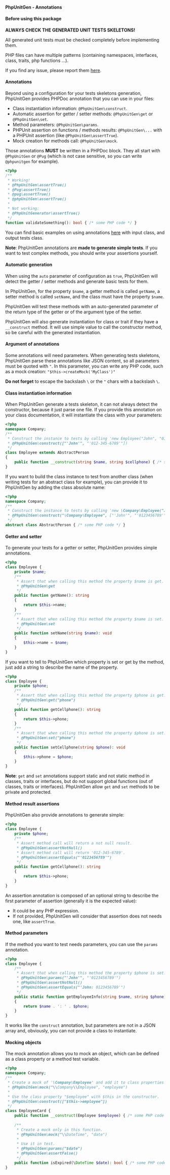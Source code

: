 #### PhpUnitGen - Annotations

#### Before using this package

__ALWAYS CHECK THE GENERATED UNIT TESTS SKELETONS!__

All generated unit tests must be checked completely before implementing them.

PHP files can have multiple patterns (containing namespaces, interfaces, class, traits, php functions ...).

If you find any issue, please report them [here](https://github.com/paul-thebaud/phpunit-generator/issues).


#### Annotations

Beyond using a configuration for your tests skeletons generation, PhpUnitGen provides
PHPDoc annotation that you can use in your files:

* Class instantiation information: `@PhpUnitGen\construct`.
* Automatic assertion for getter / setter methods: `@PhpUnitGen\get` or `@PhpUnitGen\set`.
* Method parameters: `@PhpUnitGen\params`.
* PHPUnit assertion on functions / methods results: `@PhpUnitGen\...` with a PHPUnit assertion (like `@PhpUnitGen\assertTrue`).
* Mock creation for methods call: `@PhpUnitGen\mock`.

Those annotations __MUST__ be written in a PHPDoc block.
They all start with `@PhpUnitGen` or `@Pug`
(which is not case sensitive, so you can write `@phpunitgen` for example).

```php
<?php
/**
 * Working!
 * @PhpUnitGen\assertTrue()
 * @Pug\assertTrue()
 * @pug\assertTrue()
 * @phpUnitGen\assertTrue()
 * 
 * Not working:
 * @PhpUnitGenerator\assertTrue()
 */
function validateSomething(): bool { /* some PHP code */ }
```

You can find basic examples on using annotations [here](examples) with input class, and output tests class.

__Note__: PhpUnitGen annotations are __made to generate simple tests__.
If you want to test complex methods, you should write your assertions yourself.

#### Automatic generation

When using the `auto` parameter of configuration as `true`, PhpUnitGen will
detect the getter / setter methods and generate basic tests for them.

In PhpUnitGen, for the property `$name`, a getter method is called `getName`,
a setter method is called `setName`, and the class must have the property `$name`.

PhpUnitGen will test these methods with an auto-generated parameter
of the return type of the getter or of the argument type of the setter.

PhpUnitGen will also generate instantiation for class or trait if they have a `__construct` method.
It will use simple value to call the constructor method, so be careful with the generated instantiation.

#### Argument of annotations

Some annotations will need parameters. When generating tests skeletons, PhpUnitGen parse
these annotations like JSON content, so all parameters must be quoted with `"`. In
this parameter, you can write any PHP code, such as a mock creation: `"$this->createMock('MyClass')"`

__Do not forget__ to escape the backslash `\` or the `"` chars with a backslash `\`.

#### Class instantiation information

When PhpUnitGen generate a tests skeleton, it can not always detect the constructor, because it just parse one file.
If you provide this annotation on your class documentation, it will instantiate the class with your parameters:

```php
<?php
namespace Company;
/**
 * Construct the instance to tests by calling 'new Employee("John", "0123456789")'
 * @PhpUnitGen\construct(["'John'", "'012-345-6789'"])
 */
class Employee extends AbstractPerson
{
    public function __construct(string $name, string $cellphone) { /* some PHP code */ }
}
```

If you want to build the class instance to test from another class
(when writing tests for an abstract class for example), you
can provide it to PhpUnitGen by adding the class absolute name:

```php
<?php
namespace Company;
/**
 * Construct the instance to tests by calling 'new \Company\Employee("John", "0123456789")'
 * @PhpUnitGen\construct("\Company\Employee", ["'John'", "'0123456789'"])
 */
abstract class AbstractPerson { /* some PHP code */ }
```

#### Getter and setter

To generate your tests for a getter or setter, PhpUnitGen provides
simple annotations.

```php
<?php
class Employee {
    private $name;
    /**
     * Assert that when calling this method the property $name is get.
     * @PhpUnitGen\get
     */
    public function getName(): string
    {
        return $this->name;
    }
    /**
     * Assert that when calling this method the property $name is set.
     * @PhpUnitGen\set
     */
    public function setName(string $name): void
    {
        $this->name = $name;
    }
}
```

If you want to tell to PhpUnitGen which property is set or get by the method,
just add a string to describe the name of the property.

```php
<?php
class Employee {
    private $phone;
    /**
     * Assert that when calling this method the property $phone is get.
     * @PhpUnitGen\get("phone")
     */
    public function getCellphone(): string
    {
        return $this->phone;
    }
    /**
     * Assert that when calling this method the property $phone is set.
     * @PhpUnitGen\set("phone")
     */
    public function setCellphone(string $phone): void
    {
        $this->phone = $phone;
    }
}
```

__Note__: `get` and `set` annotations support static and not static method in classes, traits or interfaces,
but do not support global functions (out of classes, traits or interfaces).
PhpUnitGen allow `get` and `set` methods to be private and protected.

#### Method result assertions

PhpUnitGen also provide annotations to generate simple:

```php
<?php
class Employee {
    private $phone;
    /**
     * Assert method call will return a not null result.
     * @PhpUnitGen\assertNotNull()
     * Assert method call will return '012-345-6789'.
     * @PhpUnitGen\assertEquals("'0123456789'")
     */
    public function getCellphone(): string
    {
        return $this->phone;
    }
}
```

An assertion annotation is composed of an optional string to describe 
the first parameter of assertion (generally it is the expected value):
* It could be any PHP expression.
* If not provided, PhpUnitGen will consider that assertion does not needs one, like `assertTrue`.
    
#### Method parameters

If the method you want to test needs parameters, you can use the `params` annotation.

```php
<?php
class Employee {
    /**
     * Assert that when calling this method the property $phone is set.
     * @PhpUnitGen\params("'John'", "'0123456789'")
     * @PhpUnitGen\assertNotNull()
     * @PhpUnitGen\assertEquals("'John: 0123456789'")
     */
    public static function getEmployeeInfo(string $name, string $phone): string
    {
        return $name . ': ' . $phone;
    }
}
```

It works like the `construct` annotation, but parameters are not in a JSON array and, obviously, you
can not provide a class to instantiate.

#### Mocking objects

The mock annotation allows you to mock an object, which can be defined as a class property or a method test variable.

```php
<?php
namespace Company;
/**
 * Create a mock of '\Company\Employee' and add it to class properties as '$employee'.
 * @PhpUnitGen\mock("\\Company\\Employee", "employee")
 * 
 * Use the class property "$employee" with $this in the constructor.
 * @PhpUnitGen\construct(["$this->employee"])
 */
class EmployeeCard {
    public function __construct(Employee $employee) { /* some PHP code */ }
    
    /**
     * Create a mock only in this function.
     * @PhpUnitGen\mock("\\DateTime", "date")
     * 
     * Use it in test.
     * @PhpUnitGen\params("$date")
     * @PhpUnitGen\assertFalse()
     */
    public function isExpired(\DateTime $date): bool { /* some PHP code */ }
}
```
